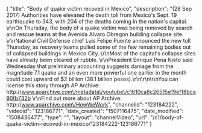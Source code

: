 {
    "title": "Body of quake victim recoved in Mexico",
    "description": "(28 Sep 2017) Authorities have elevated the death toll from Mexico's Sept. 19 earthquake to 343, with 204 of the deaths coming in the nation's capital. \r\nOn Thursday, the body of a quake victim was being removed by search and rescue teams at the Avenida Alvaro Obregon building collapse site. \r\nNational Civil Defense chief Luis Felipe Puente announced the new toll Thursday, as recovery teams pulled some of the few remaining bodies out of collapsed buildings in Mexico City. \r\nMost of the capital's collapse sites have already been cleared of rubble. \r\nPresident Enrique Pena Nieto said Wednesday that preliminary accounting suggests damage from the magnitude 7.1 quake and an even more powerful one earlier in the month could cost upward of $2 billion (38.1 billion pesos).\r\n\r\n\r\nYou can license this story through AP Archive: http:\/\/www.aparchive.com\/metadata\/youtube\/c1610ca8c26515e19ef18bca90fb732b \r\nFind out more about AP Archive: http:\/\/www.aparchive.com\/HowWeWork",
    "channelid": "123184222",
    "videoid": "123186771",
    "date_created": "1507116475",
    "date_modified": "1508436477",
    "type": "",
    "layout": "channelVideo",
    "url": "\/c1\/body-of-quake-victim-recoved-in-mexico\/123184222-123186771"
}